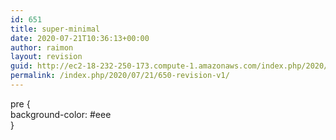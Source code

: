```yaml
---
id: 651
title: super-minimal
date: 2020-07-21T10:36:13+00:00
author: raimon
layout: revision
guid: http://ec2-18-232-250-173.compute-1.amazonaws.com/index.php/2020/07/21/650-revision-v1/
permalink: /index.php/2020/07/21/650-revision-v1/
---
```

pre {  
background-color: #eee  
}